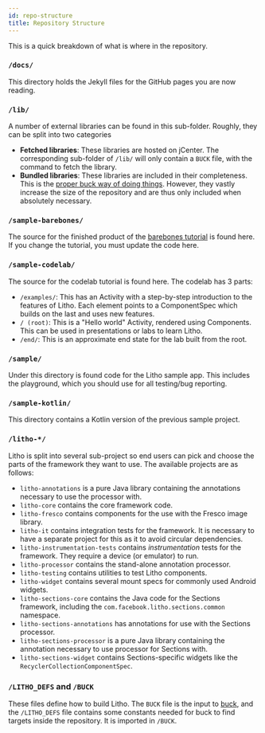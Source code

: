 ```yaml
---
id: repo-structure
title: Repository Structure
---
```


This is a quick breakdown of what is where in the repository.

### `/docs/`

This directory holds the Jekyll files for the GitHub pages you are now reading.

### `/lib/`

A number of external libraries can be found in this sub-folder.  Roughly, they can be split into two categories

 * **Fetched libraries**:  These libraries are hosted on jCenter.  The corresponding sub-folder of `/lib/` will only contain a `BUCK` file, with the command to fetch the library.
 * **Bundled libraries**:  These libraries are included in their completeness.  This is the [proper buck way of doing things](https://buckbuild.com/command/fetch).  However, they vastly increase the size of the repository and are thus only included when absolutely necessary.

### `/sample-barebones/`

The source for the finished product of the [barebones tutorial](tutorial.mdx) is found here.  If you change the tutorial, you must update the code here.

### `/sample-codelab/`

The source for the codelab tutorial is found here. The codelab has 3 parts:
* `/examples/`: This has an Activity with a step-by-step introduction to the features of Litho. Each element points to a ComponentSpec which builds on the last and uses new features.
* `/ (root)`: This is a "Hello world" Activity, rendered using Components. This can be used in presentations or labs to learn Litho.
* `/end/`: This is an approximate end state for the lab built from the root.

### `/sample/`

Under this directory is found code for the Litho sample app.  This includes the playground, which you should use for all testing/bug reporting.

### `/sample-kotlin/`

This directory contains a Kotlin version of the previous sample project.

### `/litho-*/`

Litho is split into several sub-project so end users can pick and choose the
parts of the framework they want to use. The available projects are as follows:

 * `litho-annotations` is a pure Java library containing the annotations necessary to use the processor with.
 * `litho-core` contains the core framework code.
 * `litho-fresco` contains components for the use with the Fresco image library.
 * `litho-it` contains integration tests for the framework. It is necessary to have a separate project for this as it to avoid circular dependencies.
 * `litho-instrumentation-tests` contains *instrumentation* tests for the framework. They require a device (or emulator) to run.
 * `litho-processor` contains the stand-alone annotation processor.
 * `litho-testing` contains utilities to test Litho components.
 * `litho-widget` contains several mount specs for commonly used Android widgets.
 * `litho-sections-core` contains the Java code for the Sections framework,
    including the `com.facebook.litho.sections.common` namespace.
 * `litho-sections-annotations` has annotations for use with the Sections
    processor.
 * `litho-sections-processor` is a pure Java library containing the annotation necessary to use processor for Sections with.
 * `litho-sections-widget` contains Sections-specific widgets like the
   `RecyclerCollectionComponentSpec`.

### `/LITHO_DEFS` and `/BUCK`

These files define how to build Litho.  The `BUCK` file is the input to [buck](https://buckbuild.com), and the `/LITHO_DEFS` file contains some constants needed for buck to find targets inside the repository.  It is imported in `/BUCK`.
